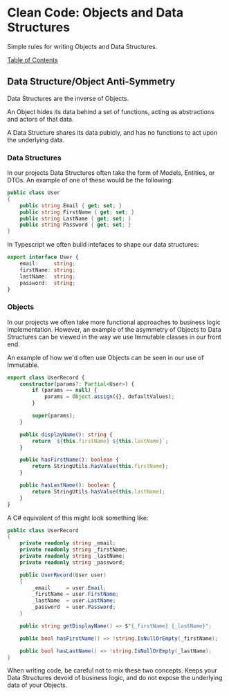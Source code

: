 # Clean Code: Objects and Data Structures

Simple rules for writing Objects and Data Structures.

[Table of Contents](../CLEAN-CODE.md)

## Data Structure/Object Anti-Symmetry

Data Structures are the inverse of Objects.

An Object hides its data behind a set of functions, acting as abstractions and actors of that data.

A Data Structure shares its data pubicly, and has no functions to act upon the underlying data.

### Data Structures

In our projects Data Structures often take the form of Models, Entities, or DTOs. An example of one of these would be the following:

```CS
public class User
{
    public string Email { get; set; }
    public string FirstName { get; set; }
    public string LastName { get; set; }
    public string Password { get; set; }
}
```

In Typescript we often build intefaces to shape our data structures:

```ts
export interface User {
    email:     string;
    firstName: string;
    lastName:  string;
    password:  string;
}
```

### Objects

In our projects we often take more functional approaches to business logic implementation. However, an example of the asymmetry of Objects to Data Structures can be viewed in the way we use Immutable classes in our front end.

An example of how we'd often use Objects can be seen in our use of Immutable.

```ts
export class UserRecord {
    constructor(params?: Partial<User>) {
        if (params == null) {
            params = Object.assign({}, defaultValues);
        }

        super(params);
    }

    public displayName(): string {
        return `${this.firstName} ${this.lastName}`;
    }

    public hasFirstName(): boolean {
        return StringUtils.hasValue(this.firstName);
    }

    public hasLastName(): boolean {
        return StringUtils.hasValue(this.lastName);
    }
}
```

A C# equivalent of this might look something like:

```cs
public class UserRecord
{
    private readonly string _email;
    private readonly string _firstName;
    private readonly string _lastName;
    private readonly string _password;

    public UserRecord(User user)
    {
        _email     = user.Email;
        _firstName = user.FirstName;
        _lastName  = user.LastName;
        _password  = user.Password;
    }

    public string getDisplayName() => $"{_firstName} {_lastName}";

    public bool hasFirstName() => !string.IsNullOrEmpty(_firstName);

    public bool hasLastName() => !string.IsNullOrEmpty(_lastName);
}
```

When writing code, be careful not to mix these two concepts. Keeps your Data Structures devoid of business logic, and do not expose the underlying data of your Objects.
